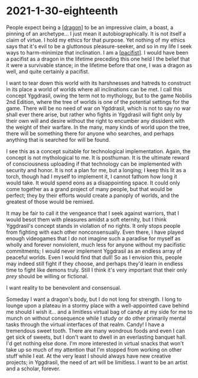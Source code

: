 # 2021-1-30-eighteenth

People expect being a [[dragon]] to be an impressive claim, a boast, a pinning of an archetype...  I just mean it autobiographically.  It is not itself a claim of virtue.  I hold my ethics for that purpose.  Yet nothing of my ethics says that it's evil to be a gluttonous pleasure-seeker, and so in my life I seek ways to harm-minimize that inclination.  I am a [[pacifist]].  I would have been a pacifist as a dragon in the lifetime preceding this one held I the belief that it were a survivable stance; in the lifetime before that one, I was a dragon as well, and quite certainly a pacifist.

I want to tear down this world with its harshnesses and hatreds to construct in its place a world of worlds where all inclinations can be met.  I call this concept Yggdrasil, owing the term not to mythology, but to the game Nobilis 2nd Edition, where the tree of worlds is one of the potential settings for the game.  There will be no need of war on Ygddrasil, which is not to say no war shall ever there arise, but rather who fights in Yggdrasil will fight only by their own will and desire without the right to encumber any dissident with the weight of their warfare.  In the many, many kinds of world upon the tree, there will be something there for anyone who searches, and perhaps anything that is searched for will be found.

I see this as a concept suitable for technological implementation.  Again, the concept is not mythological to me.  It is posthuman.  It is the ultimate reward of consciousness uploading if that technology can be implemented with security and honor.  It is not a plan for me, but a longing; I keep this lit as a torch, though had I myself to implement it, I cannot fathom how long it would take.  It would spend eons as a disappointing space.  It could only come together as a grand project of many people, but that would be perfect; they by their efforts would create a panoply of worlds, and the greatest of those would be remixed.

It may be fair to call it the vengeance that I seek against warriors, that I would besot them with pleasures amidst a soft eternity, but I think Yggdrasil's concept stands in violation of no rights.  It only stops people from fighting with each other nonconsensually.  Even there, I have played enough videogames that I do not imagine such a paradise for myself as wholly and forever nonviolent, much less for anyone without my pacifistic commitments; I would never implement Yggdrasil as an endless array of peaceful worlds.  Even I would find that dull!  So as I envision this, people may indeed still fight if they choose, and perhaps they'd learn in endless time to fight like demons truly.  Still I think it's very important that their only *prey* should be willing or fictional.

I want reality to be benevolent and consensual.

Someday I want a dragon's body, but I do not long for strength.  I long to lounge upon a plateau in a stormy place with a well-appointed cave behind me should I wish it... and a limitless virtual bag of candy at my side for me to munch on without consequence while I study or do other primarily mental tasks through the virtual interfaces of that realm.  Candy!  I have a tremendous sweet tooth.  There are many wondrous foods and even I can get sick of sweets, but I don't want to dwell in an everlasting banquet hall.  I'd get nothing else done.  I'm more interested in virtual snacks that won't take up so much of my attention that I'm stopped from working on other stuff while I eat.  At the very least I should always have new creative projects; in Yggdrasil, the need of art will be limitless.  I want to be an artist and a scholar, forever.

[//begin]: # "Autogenerated link references for markdown compatibility"
[dragon]: dragon "Dragon"
[pacifist]: pacifist "Pacifist"
[//end]: # "Autogenerated link references"